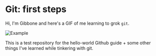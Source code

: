 # Git: first steps
Hi, I'm Gibbone and here's a GIF of me learning to grok `git`. 

![Example](monkeygif.gif)

This is a test repository for the hello-world Github guide + some other things I've learned while tinkering with git.
